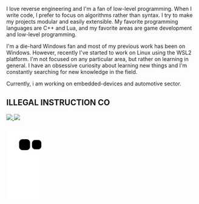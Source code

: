 
I love reverse engineering and I'm a fan of low-level programming. 
When I write code, I prefer to focus on algorithms rather than syntax. 
I try to make my projects modular and easily extensible. 
My favorite programming languages are C++ and Lua, and my 
favorite areas are game development and low-level programming.

I'm a die-hard Windows fan and most of my previous work 
has been on Windows. However, recently I've started to work on Linux 
using the WSL2 platform. I'm not focused on any particular area, 
but rather on learning in general. I have an obsessive curiosity 
about learning new things and I'm constantly 
searching for new knowledge in the field.

Currently, i am working on embedded-devices and automotive sector.

## ILLEGAL INSTRUCTION CO
<div>
  <a href="https://github.com/illegal-instruction-co">
  <img height="180em" src="https://github-readme-stats.vercel.app/api?username=illegal-instruction-co&show_icons=true&theme=dracula&include_all_commits=true&count_private=true"/>
  <img height="180em" src="https://github-readme-stats.vercel.app/api/top-langs/?username=illegal-instruction-co&layout=compact&langs_count=7&theme=dracula"/>
</div>

![Snake animation](https://github.com/rafaballerini/rafaballerini/blob/output/github-contribution-grid-snake.svg)

